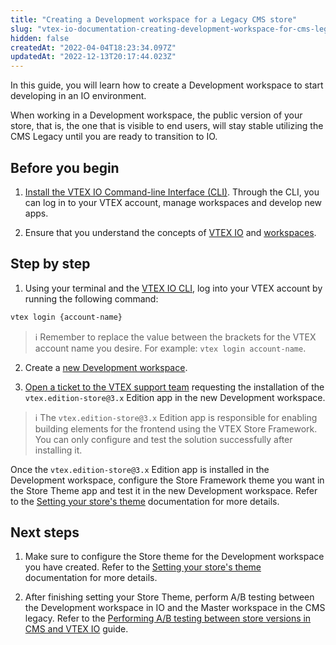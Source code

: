 ```yaml
---
title: "Creating a Development workspace for a Legacy CMS store"
slug: "vtex-io-documentation-creating-development-workspace-for-cms-legacy"
hidden: false
createdAt: "2022-04-04T18:23:34.097Z"
updatedAt: "2022-12-13T20:17:44.023Z"
---
```

In this guide, you will learn how to create a Development workspace to start developing in an IO environment.

When working in a Development workspace, the public version of your store, that is, the one that is visible to end users, will stay stable utilizing the CMS Legacy until you are ready to transition to IO.

## Before you begin

1. [Install the VTEX IO Command-line Interface (CLI)](https://developers.vtex.com/docs/guides/vtex-io-documentation-vtex-io-cli-installation-and-command-reference). Through the CLI, you can log in to your VTEX account, manage workspaces and develop new apps.

2. Ensure that you understand the concepts of [VTEX IO](https://developers.vtex.com/docs/guides/vtex-io-documentation-what-is-vtex-io) and [workspaces](https://developers.vtex.com/docs/guides/vtex-io-documentation-workspace).

## Step by step

1. Using your terminal and the [VTEX IO CLI](https://developers.vtex.com/docs/guides/vtex-io-documentation-vtex-io-cli-installation-and-command-reference), log into your VTEX account by running the following command:

```sh
vtex login {account-name}
```

> ℹ️ Remember to replace the value between the brackets for the VTEX account name you desire. For example: `vtex login account-name`.

2. Create a [new Development workspace](https://developers.vtex.com/docs/guides/vtex-io-documentation-creating-a-development-workspace).

3. [Open a ticket to the VTEX support team](https://help-tickets.vtex.com/smartlink/sso/login/zendesk?_ga=2.222513819.1487123273.1647865109-1001456323.1619912759) requesting the installation of the `vtex.edition-store@3.x` Edition app in the new Development workspace.

> ℹ️ The `vtex.edition-store@3.x` Edition app is responsible for enabling building elements for the frontend using the VTEX Store Framework. You can only configure and test the solution successfully after installing it.

Once the `vtex.edition-store@3.x` Edition app is installed in the Development workspace, configure the Store Framework theme you want in the Store Theme app and test it in the new Development workspace. Refer to the [Setting your store's theme](https://developers.vtex.com/docs/guides/vtex-io-documentation-3-settingyourstoretheme) documentation for more details.

## Next steps

1. Make sure to configure the Store theme for the Development workspace you have created. Refer to the [Setting your store's theme](https://developers.vtex.com/docs/guides/vtex-io-documentation-3-settingyourstoretheme) documentation for more details.

2. After finishing setting your Store Theme, perform A/B testing between the Development workspace in IO and the Master workspace in the CMS legacy. Refer to the [Performing A/B testing between store versions in CMS and VTEX IO](https://developers.vtex.com/docs/guides/vtex-io-documentation-performing-ab-testing-between-legacy-and-io) guide.

